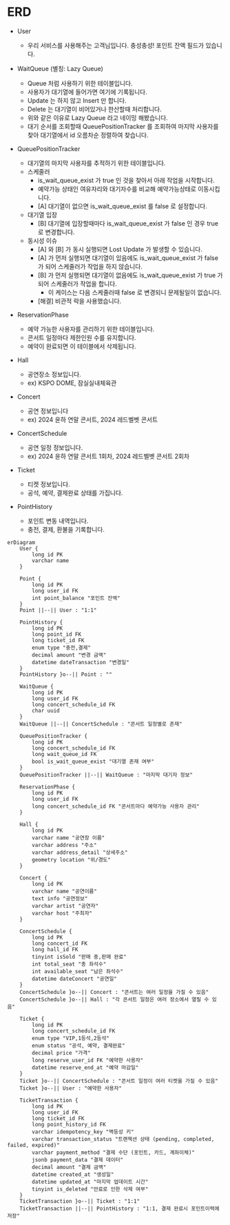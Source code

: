 # ERD
- User
  - 우리 서비스를 사용해주는 고객님입니다. 충성충성! 포인트 잔액 필드가 있습니다.
- WaitQueue (별칭: Lazy Queue)
  - Queue 처럼 사용하기 위한 테이블입니다.
  - 사용자가 대기열에 들어가면 여기에 기록됩니다.
  - Update 는 하지 않고 Insert 만 합니다.
  - Delete 는 대기열이 비어있거나 한산할때 처리합니다.
  - 위와 같은 이유로 Lazy Queue 라고 네이밍 해봤습니다.
  - 대기 순서를 조회할때 QueuePositionTracker 를 조회하여 마지막 사용자를 찾아 대기열에서 id 오름차순 정렬하여 찾습니다.
- QueuePositionTracker
  - 대기열의 마지막 사용자를 추적하기 위한 테이블입니다.
  - 스케줄러 
    - is_wait_queue_exist 가 true 인 것을 찾아서 아래 작업을 시작합니다.
    - 예약가능 상태인 여유자리와 대기자수를 비교해 예약가능상태로 이동시킵니다.
    - [A] 대기열이 없으면 is_wait_queue_exist 를 false 로 설정합니다.
  - 대기열 입장
    - [B] 대기열에 입장할때마다 is_wait_queue_exist 가 false 인 경우 true 로 변경합니다.
  - 동시성 이슈
    - [A] 와 [B] 가 동시 실행되면 Lost Update 가 발생할 수 있습니다.
    - [A] 가 먼저 실행되면 대기열이 있음에도 is_wait_queue_exist 가 false 가 되어 스케줄러가 작업을 하지 않습니다.
    - [B] 가 먼저 실행되면 대기열이 없음에도 is_wait_queue_exist 가 true 가 되어 스케줄러가 작업을 합니다.
      - 이 케이스는 다음 스케줄러때 false 로 변경되니 문제될일이 없습니다.
    - [해결] 비관적 락을 사용했습니다.
  
- ReservationPhase
  - 예약 가능한 사용자를 관리하기 위한 테이블입니다.
  - 콘서트 일정마다 제한인원 수를 유지합니다.
  - 예약이 완료되면 이 테이블에서 삭제됩니다.
- Hall
  - 공연장소 정보입니다. 
  - ex) KSPO DOME, 잠실실내체육관
- Concert
  - 공연 정보입니다
  - ex) 2024 윤하 연말 콘서트, 2024 레드벨벳 콘서트
- ConcertSchedule
  - 공연 일정 정보입니다. 
  - ex) 2024 윤하 연말 콘서트 1회차, 2024 레드벨벳 콘서트 2회차
- Ticket
  - 티켓 정보입니다.
  - 공석, 예약, 결제완료 상태를 가집니다.
- PointHistory
  - 포인트 변동 내역입니다.
  - 충전, 결제, 환불을 기록합니다.

```mermaid
erDiagram
    User {
        long id PK
        varchar name
    }
    
    Point {
        long id PK
        long user_id FK
        int point_balance "포인트 잔액"
    }
    Point ||--|| User : "1:1"

    PointHistory {
        long id PK
        long point_id FK
        long ticket_id FK
        enum type "충전,결제"
        decimal amount "변경 금액"
        datetime dateTransaction "변경일"
    }
    PointHistory }o--|| Point : ""

    WaitQueue {
        long id PK
        long user_id FK
        long concert_schedule_id FK
        char uuid
    }
    WaitQueue ||--|| ConcertSchedule : "콘서트 일정별로 존재"

    QueuePositionTracker {
        long id PK
        long concert_schedule_id FK
        long wait_queue_id FK
        bool is_wait_queue_exist "대기열 존재 여부"
    }
    QueuePositionTracker ||--|| WaitQueue : "마지막 대기자 정보"

    ReservationPhase {
        long id PK
        long user_id FK
        long concert_schedule_id FK "콘서트마다 예약가능 사용자 관리"
    }

    Hall {
        long id PK
        varchar name "공연장 이름"
        varchar address "주소"
        varchar address_detail "상세주소"
        geometry location "위/경도"
    }

    Concert {
        long id PK
        varchar name "공연이름"
        text info "공연정보"
        varchar artist "공연자"
        varchar host "주최자"
    }

    ConcertSchedule {
        long id PK
        long concert_id FK
        long hall_id FK
        tinyint isSold "판매 중,판매 완료"
        int total_seat "총 좌석수"
        int available_seat "남은 좌석수"
        datetime dateConcert "공연일"
    }
    ConcertSchedule }o--|| Concert : "콘서트는 여러 일정을 가질 수 있음"
    ConcertSchedule }o--|| Hall : "각 콘서트 일정은 여러 장소에서 열릴 수 있음"

    Ticket {
        long id PK
        long concert_schedule_id FK
        enum type "VIP,1등석,2등석"
        enum status "공석, 예약, 결제완료"
        decimal price "가격"
        long reserve_user_id FK "예약한 사용자"
        datetime reserve_end_at "예약 마감일"
    }
    Ticket }o--|| ConcertSchedule : "콘서트 일정이 여러 티켓을 가질 수 있음"
    Ticket }o--|| User : "예약한 사용자"

    TicketTransaction {
        long id PK
        long user_id FK
        long ticket_id FK
        long point_history_id FK
        varchar idempotency_key "멱등성 키"
        varchar transaction_status "트랜잭션 상태 (pending, completed, failed, expired)"
        varchar payment_method "결제 수단 (포인트, 카드, 계좌이체)"
        jsonb payment_data "결제 데이터"
        decimal amount "결제 금액"
        datetime created_at "생성일"
        datetime updated_at "마지막 업데이트 시간"
        tinyint is_deleted "만료로 인한 삭제 여부"
    }
    TicketTransaction }o--|| Ticket : "1:1"
    TicketTransaction ||--|| PointHistory : "1:1, 결제 완료시 포인트이력에 저장"
```
